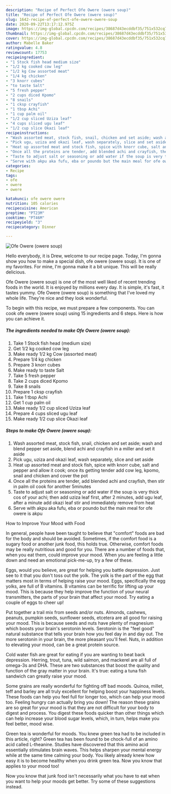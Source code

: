 ```yaml
---
description: "Recipe of Perfect Ofe Owere (owere soup)"
title: "Recipe of Perfect Ofe Owere (owere soup)"
slug: 1642-recipe-of-perfect-ofe-owere-owere-soup
date: 2020-09-22T13:17:12.975Z
image: https://img-global.cpcdn.com/recipes/38687d43ecddbf35/751x532cq70/ofe-owere-owere-soup-recipe-main-photo.jpg
thumbnail: https://img-global.cpcdn.com/recipes/38687d43ecddbf35/751x532cq70/ofe-owere-owere-soup-recipe-main-photo.jpg
cover: https://img-global.cpcdn.com/recipes/38687d43ecddbf35/751x532cq70/ofe-owere-owere-soup-recipe-main-photo.jpg
author: Mabelle Baker
ratingvalue: 4.8
reviewcount: 17753
recipeingredient:
- "1 Stock fish head medium size"
- "1/2 kg cooked cow leg"
- "1/2 kg Cow assorted meat"
- "1/4 kg chicken"
- "3 knorr cubes"
- "to taste Salt"
- "5 fresh pepper"
- "2 cups diced Kpomo"
- "8 snails"
- "1 cksp crayfish"
- "1 tbsp Achi"
- "1 cup palm oil"
- "1/2 cup sliced Uziza leaf"
- "4 cups sliced ugu leaf"
- "1/2 cup slice Okazi leaf"
recipeinstructions:
- "Wash assorted meat, stock fish, snail, chicken and set aside; wash and blend pepper set aside, blend achi and crayfish in a miller and set it aside"
- "Pick ugu, uziza and okazi leaf, wash separately, slice and set aside"
- "Heat up assorted meat and stock fish, spice with knorr cube, salt and pepper and allow it cook; once its getting tender add cow leg, kpomo, snail and chicken and cover the pot"
- "Once all the proteins are tender, add blended achi and crayfish, then stir in palm oil cook for another 5minutes"
- "Taste to adjust salt or seasoning or add water if the soup is very thick cos of your achi; then add uziza leaf first, after 2 minutes, add ugu leaf, after a minute add okazi leaf stir and immediately remove from heat"
- "Serve with akpu aka fufu, eba or poundo but the main meal for ofe owere is akpu"
categories:
- Recipe
tags:
- ofe
- owere
- owere

katakunci: ofe owere owere 
nutrition: 105 calories
recipecuisine: American
preptime: "PT23M"
cooktime: "PT46M"
recipeyield: "3"
recipecategory: Dinner

---
```



![Ofe Owere (owere soup)](https://img-global.cpcdn.com/recipes/38687d43ecddbf35/751x532cq70/ofe-owere-owere-soup-recipe-main-photo.jpg)

Hello everybody, it is Drew, welcome to our recipe page. Today, I'm gonna show you how to make a special dish, ofe owere (owere soup). It is one of my favorites. For mine, I'm gonna make it a bit unique. This will be really delicious.



Ofe Owere (owere soup) is one of the most well liked of recent trending foods in the world. It is enjoyed by millions every day. It is simple, it's fast, it tastes yummy. Ofe Owere (owere soup) is something that I've loved my whole life. They're nice and they look wonderful.


To begin with this recipe, we must prepare a few components. You can cook ofe owere (owere soup) using 15 ingredients and 6 steps. Here is how you can achieve it.

<!--inarticleads1-->

##### The ingredients needed to make Ofe Owere (owere soup):

1. Take 1 Stock fish head (medium size)
1. Get 1/2 kg cooked cow leg
1. Make ready 1/2 kg Cow (assorted meat)
1. Prepare 1/4 kg chicken
1. Prepare 3 knorr cubes
1. Make ready to taste Salt
1. Take 5 fresh pepper
1. Take 2 cups diced Kpomo
1. Take 8 snails
1. Prepare 1 cksp crayfish
1. Take 1 tbsp Achi
1. Get 1 cup palm oil
1. Make ready 1/2 cup sliced Uziza leaf
1. Prepare 4 cups sliced ugu leaf
1. Make ready 1/2 cup slice Okazi leaf




<!--inarticleads2-->

##### Steps to make Ofe Owere (owere soup):

1. Wash assorted meat, stock fish, snail, chicken and set aside; wash and blend pepper set aside, blend achi and crayfish in a miller and set it aside
1. Pick ugu, uziza and okazi leaf, wash separately, slice and set aside
1. Heat up assorted meat and stock fish, spice with knorr cube, salt and pepper and allow it cook; once its getting tender add cow leg, kpomo, snail and chicken and cover the pot
1. Once all the proteins are tender, add blended achi and crayfish, then stir in palm oil cook for another 5minutes
1. Taste to adjust salt or seasoning or add water if the soup is very thick cos of your achi; then add uziza leaf first, after 2 minutes, add ugu leaf, after a minute add okazi leaf stir and immediately remove from heat
1. Serve with akpu aka fufu, eba or poundo but the main meal for ofe owere is akpu




How to Improve Your Mood with Food


In general, people have been taught to believe that "comfort" foods are bad for the body and should be avoided. Sometimes, if the comfort food is a sugary food or another junk food, this holds true. Otherwise, comfort foods may be really nutritious and good for you. There are a number of foods that, when you eat them, could improve your mood. When you are feeling a little down and need an emotional pick-me-up, try a few of these.

Eggs, would you believe, are great for helping you battle depression. Just see to it that you don't toss out the yolk. The yolk is the part of the egg that matters most in terms of helping raise your mood. Eggs, specifically the egg yolks, are full of B vitamins. B vitamins can be terrific for lifting up your mood. This is because they help improve the function of your neural transmitters, the parts of your brain that affect your mood. Try eating a couple of eggs to cheer up!

Put together a trail mix from seeds and/or nuts. Almonds, cashews, peanuts, pumpkin seeds, sunflower seeds, etcetera are all good for raising your mood. This is because seeds and nuts have plenty of magnesium which boosts your brain's serotonin levels. Serotonin is the "feel good" natural substance that tells your brain how you feel day in and day out. The more serotonin in your brain, the more pleasant you'll feel. Nuts, in addition to elevating your mood, can be a great protein source.

Cold water fish are great for eating if you are wanting to beat back depression. Herring, trout, tuna, wild salmon, and mackerel are all full of omega-3s and DHA. These are two substances that boost the quality and function of the gray matter in your brain. It's true: eating a tuna fish sandwich can greatly raise your mood. 

Some grains are really wonderful for fighting off bad moods. Quinoa, millet, teff and barley are all truly excellent for helping boost your happiness levels. These foods can help you feel full for longer too, which can help your mood too. Feeling hungry can actually bring you down! The reason these grains are so great for your mood is that they are not difficult for your body to digest and process. You digest these foods quicker than other things which can help increase your blood sugar levels, which, in turn, helps make you feel better, mood wise.

Green tea is wonderful for moods. You knew green tea had to be included in this article, right? Green tea has been found to be chock-full of an amino acid called L-theanine. Studies have discovered that this amino acid essentially stimulates brain waves. This helps sharpen your mental energy while at the same time calming your body. You likely already knew how easy it is to become healthy when you drink green tea. Now you know that applies to your mood too!

Now you know that junk food isn't necessarily what you have to eat when you want to help your moods get better. Try  some  of  these  suggestions  instead.

